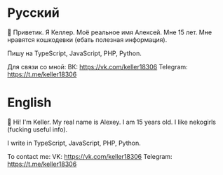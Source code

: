 # Русский
👋 Приветик. Я Келлер. Моё реальное имя Алексей. Мне 15 лет.
Мне нравятся кошкодевки (ебать полезная информация).

Пишу на TypeScript, JavaScript, PHP, Python.

Для связи со мной:
ВК: https://vk.com/keller18306
Telegram: https://t.me/keller18306

# English
👋 Hi! I'm Keller. My real name is Alexey. I am 15 years old.
I like nekogirls (fucking useful info).

I write in TypeScript, JavaScript, PHP, Python.

To contact me:
VK: https://vk.com/keller18306
Telegram: https://t.me/keller18306
